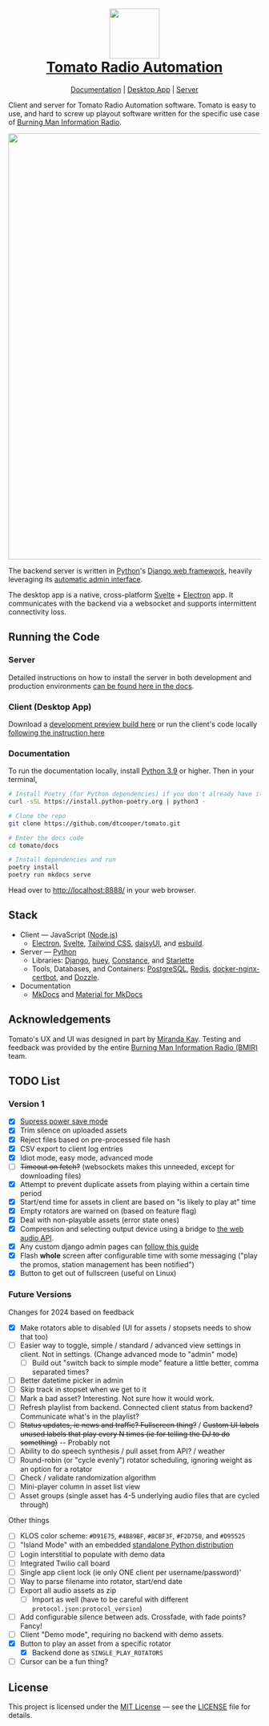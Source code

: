 <h1 align="center">
  <a href="https://dtcooper.github.io/tomato/">
    <img src="https://raw.github.com/dtcooper/tomato/main/docs/assets/tomato.png" width="100"><br>
    Tomato Radio Automation
  </a>
</h1>

<p align="center">
  <a href="https://dtcooper.github.io/tomato/">Documentation</a> |
  <a href="https://dtcooper.github.io/tomato/client/">Desktop App</a> |
  <a href="https://dtcooper.github.io/tomato/server/">Server</a>
</p>

Client and server for Tomato Radio Automation software. Tomato is easy to use,
and hard to screw up playout software written for the specific use case of
[Burning Man Information Radio](https://bmir.org).

<div align="center">
  <img src="https://raw.github.com/dtcooper/tomato/main/docs/assets/client/screenshot.png" width="850">
</div>

The backend server is written in [Python](https://www.python.org/)'s
[Django web framework](https://www.djangoproject.com/), heavily leveraging its
[automatic admin interface](https://docs.djangoproject.com/en/4.1/ref/contrib/admin/).

The desktop app is a native, cross-platform [Svelte](https://svelte.dev/) +
[Electron](https://www.electronjs.org/) app. It communicates with the backend
via a websocket and supports intermittent connectivity loss.

## Running the Code

### Server

Detailed instructions on how to install the server in both development and
production environments
[can be found here in the docs](https://dtcooper.github.io/tomato/server/installation/).

### Client (Desktop App)

Download a
[development preview build here](https://github.com/dtcooper/tomato/releases/tag/preview-build)
or run the client's code locally
[following the instruction here](https://dtcooper.github.io/tomato/client/#run-development-code)

### Documentation

To run the documentation locally, install [Python 3.9](https://www.python.org/)
or higher. Then in your terminal,

```bash
# Install Poetry (for Python dependencies) if you don't already have it.
curl -sSL https://install.python-poetry.org | python3 -

# Clone the repo
git clone https://github.com/dtcooper/tomato.git

# Enter the docs code
cd tomato/docs

# Install dependencies and run
poetry install
poetry run mkdocs serve
```

Head over to <http://localhost:8888/> in your web browser.

## Stack

* Client &mdash; JavaScript ([Node.js](https://nodejs.org/en/))
  * [Electron](https://electronjs.org/), [Svelte](https://svelte.dev/),
    [Tailwind CSS](https://tailwindcss.com/), [daisyUI](https://daisyui.com/),
    and [esbuild](https://esbuild.github.io/).
* Server &mdash; [Python](https://www.python.org/)
  * Libraries: [Django](https://www.djangoproject.com/), [huey](https://huey.readthedocs.io/en/latest/),
    [Constance](https://django-constance.readthedocs.io/en/latest/), and [Starlette](https://www.starlette.io/)
  * Tools, Databases, and Containers: [PostgreSQL](https://www.postgresql.org/),
    [Redis](https://redis.io/),
    [docker-nginx-certbot](https://github.com/JonasAlfredsson/docker-nginx-certbot),
    and [Dozzle](https://dozzle.dev/).
* Documentation
  * [MkDocs](https://www.mkdocs.org/) and [Material for MkDocs](https://squidfunk.github.io/mkdocs-material/)

## Acknowledgements

Tomato's UX and UI was designed in part by
[Miranda Kay](mailto:miranda.e.kay@gmail.com). Testing and feedback was provided
by the entire [Burning Man Information Radio (BMIR)](https://bmir.org) team.

## TODO List

### Version 1

- [x] [Supress power save mode](https://www.electronjs.org/docs/latest/api/power-save-blocker)
- [x] Trim silence on uploaded assets
- [x] Reject files based on pre-processed file hash
- [x] CSV export to client log entries
- [x] Idiot mode, easy mode, advanced mode
- [ ] ~~Timeout on fetch?~~ (websockets makes this unneeded, except for downloading files)
- [x] Attempt to prevent duplicate assets from playing within a certain time period
- [x] Start/end time for assets in client are based on "is likely to play at" time
- [x] Empty rotators are warned on (based on feature flag)
- [x] Deal with non-playable assets (error state ones)
- [x] Compression and selecting output device using a bridge to
      [the web audio API](https://developer.mozilla.org/en-US/docs/Web/API/AudioContext/createMediaElementSource).
- [x] Any custom django admin pages can [follow this guide](https://dev.to/daiquiri_team/creating-a-custom-page-in-django-admin-4pbd)
- [x] Flash **whole** screen after configurable time with some messaging ("play the promos, station management has been notified")
- [x] Button to get out of fullscreen (useful on Linux)

### Future Versions

Changes for 2024 based on feedback
- [x] Make rotators able to disabled (UI for assets / stopsets needs to show that too)
- [ ] Easier way to toggle, simple / standard / advanced view settings in client. Not in settings.
      (Change advanced mode to "admin" mode)
  - [ ] Build out "switch back to simple mode" feature a little better, comma separated times?
- [ ] Better datetime picker in admin
- [ ] Skip track in stopset when we get to it
- [ ] Mark a bad asset? Interesting. Not sure how it would work.
- [ ] Refresh playlist from backend. Connected client status from backend? Communicate what's in the playlist?
- [ ] ~~Status updates, ie news and traffic? Fullscreen thing?~~ / ~~Custom UI labels unused labels that play every N times (ie for telling the DJ to do something)~~ -- Probably not
- [ ] Ability to do speech synthesis / pull asset from API? / weather
- [ ] Round-robin (or "cycle evenly") rotator scheduling, ignoring weight as an option for a rotator
- [ ] Check / validate randomization algorithm
- [ ] Mini-player column in asset list view
- [ ] Asset groups (single asset has 4-5 underlying audio files that are cycled through)

Other things
- [ ] KLOS color scheme: `#D91E75`, `#4B89BF`, `#8CBF3F`, `#F2D750`, and `#D95525`
- [ ] "Island Mode" with an embedded [standalone Python distribution](https://python-build-standalone.readthedocs.io/en/latest/)
- [ ] Login interstitial to populate with demo data
- [ ] Integrated Twilio call board
- [ ] Single app client lock (ie only ONE client per username/password)'
- [ ] Way to parse filename into rotator, start/end date
- [ ] Export all audio assets as zip
  - [ ] Import as well (have to be careful with different `protocol.json:protocol_version`)
- [ ] Add configurable silence between ads. Crossfade, with fade points? Fancy!
- [ ] Client "Demo mode", requiring no backend with demo assets.
- [x] Button to play an asset from a specific rotator
  - [x] Backend done as `SINGLE_PLAY_ROTATORS`
- [ ] Cursor can be a fun thing?

## License

This project is licensed under the [MIT License](https://opensource.org/licenses/MIT)
&mdash; see the [LICENSE](https://github.com/dtcooper/tomato/blob/main/LICENSE)
file for details.
